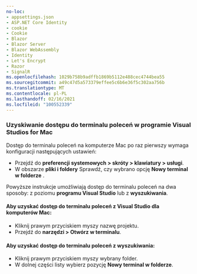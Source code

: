 ```yaml
---
no-loc:
- appsettings.json
- ASP.NET Core Identity
- cookie
- Cookie
- Blazor
- Blazor Server
- Blazor WebAssembly
- Identity
- Let's Encrypt
- Razor
- SignalR
ms.openlocfilehash: 1029b758b9adffb1869b5112e488cec4744bea55
ms.sourcegitcommit: a49c47d5a573379effee5c6b6e36f5c302aa756b
ms.translationtype: MT
ms.contentlocale: pl-PL
ms.lasthandoff: 02/16/2021
ms.locfileid: "100552339"
---
```

### <a name="accessing-a-command-terminal-on-visual-studios-for-mac"></a>Uzyskiwanie dostępu do terminalu poleceń w programie Visual Studios for Mac

Dostęp do terminalu poleceń na komputerze Mac po raz pierwszy wymaga konfiguracji następujących ustawień:

* Przejdź do **preferencji systemowych > skróty > klawiatury > usługi**.
* W obszarze **pliki i foldery** Sprawdź, czy wybrano opcję **Nowy terminal w folderze** .

Powyższe instrukcje umożliwiają dostęp do terminalu poleceń na dwa sposoby: z poziomu **programu Visual Studio** lub z **wyszukiwania**. 

#### <a name="to-access-a-command-terminal-from-visual-studio-for-mac"></a>Aby uzyskać dostęp do terminalu poleceń z Visual Studio dla komputerów Mac:

* Kliknij prawym przyciskiem myszy nazwę projektu.
* Przejdź do **narzędzi > Otwórz w terminalu**.

#### <a name="to-access-a-command-terminal-from-finder"></a>Aby uzyskać dostęp do terminalu poleceń z wyszukiwania:

* Kliknij prawym przyciskiem myszy wybrany folder.
* W dolnej części listy wybierz pozycję **Nowy terminal w folderze**.
